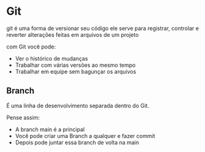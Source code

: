 # Git
git é uma forma de versionar seu código
ele serve para registrar, controlar e reverter alterações feitas em arquivos de um projeto

com Git você pode:
- Ver o histórico de mudanças
- Trabalhar com várias versões ao mesmo tempo
- Trabalhar em equipe sem bagunçar os arquivos

## Branch
É uma linha de desenvolvimento separada dentro do Git.

Pense assim:
- A branch main é a principal
- Você pode criar uma Branch a qualquer e fazer commit
- Depois pode juntar essa branch de volta na main
